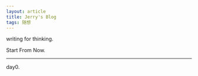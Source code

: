 ```yaml
---
layout: article
title: Jerry's Blog
tags: 随想 
---
```


writing for thinking. 

<!--more-->

Start From Now.

---

day0.

